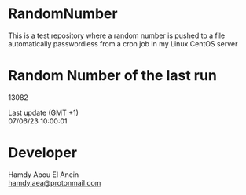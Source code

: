 # RandomNumber    
This is a test repository where a random number is pushed to a file automatically passwordless from a cron job in my Linux CentOS server    
# Random Number of the last run   
13082
      
Last update (GMT +1)    
07/06/23 10:00:01
# Developer    
Hamdy Abou El Anein   
hamdy.aea@protonmail.com
